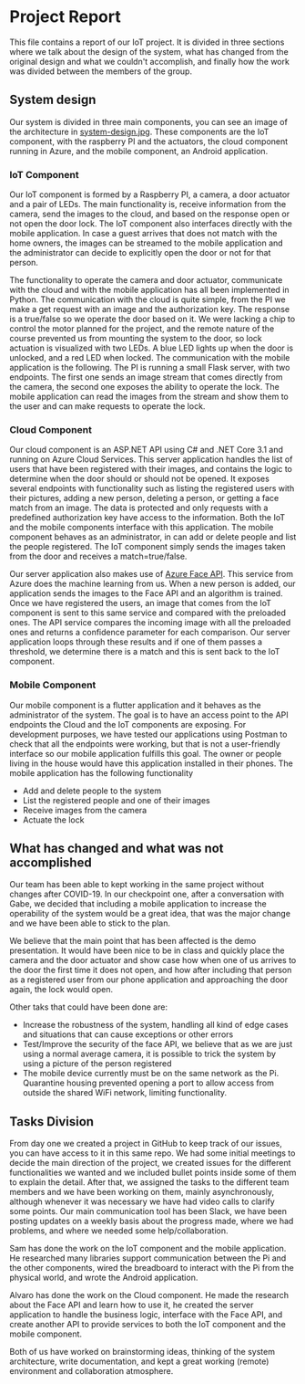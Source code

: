 # Project Report
This file contains a report of our IoT project. It is divided in three sections where we talk about the design of the system, what has changed from the original design and what we couldn't accomplish, and finally how the work was divided between the members of the group.

## System design
Our system is divided in three main components, you can see an image of the architecture in [system-design.jpg](./system-design.jpg). These components are the IoT component, with the raspberry PI and the actuators, the cloud component running in Azure, and the mobile component, an Android application.

### IoT Component
Our IoT component is formed by a Raspberry PI, a camera, a door actuator and a pair of LEDs. The main functionality is, receive information from the camera, send the images to the cloud, and based on the response open or not open the door lock. The IoT component also interfaces directly with the mobile application. In case a guest arrives that does not match with the home owners, the images can be streamed to the mobile application and the administrator can decide to explicitly open the door or not for that person.

The functionality to operate the camera and door actuator, communicate with the cloud and with the mobile application has all been implemented in Python. The communication with the cloud is quite simple, from the PI we make a get request with an image and the authorization key. The response is a true/false so we operate the door based on it. We were lacking a chip to control the motor planned for the project, and the remote nature of the course prevented us from mounting the system to the door, so lock actuation is visualized with two LEDs. A blue LED lights up when the door is unlocked, and a red LED when locked. The communication with the mobile application is the following. The PI is running a small Flask server, with two endpoints. The first one sends an image stream that comes directly from the camera, the second one exposes the ability to operate the lock. The mobile application can read the images from the stream and show them to the user and can make requests to operate the lock. 

### Cloud Component
Our cloud component is an ASP.NET API using C# and .NET Core 3.1 and running on Azure Cloud Services. This server application handles the list of users that have been registered with their images, and contains the logic to determine when the door should or should not be opened. It exposes several endpoints with functionality such as listing the registered users with their pictures, adding a new person, deleting a person, or getting a face match from an image. The data is protected and only requests with a predefined authorization key have access to the information. Both the IoT and the mobile components interface with this application. The mobile component behaves as an administrator, in can add or delete people and list the people registered. The IoT component simply sends the images taken from the door and receives a match=true/false. 

Our server application also makes use of [Azure Face API](https://azure.microsoft.com/en-us/services/cognitive-services/face/). This service from Azure does the machine learning from us. When a new person is added, our application sends the images to the Face API and an algorithm is trained. Once we have registered the users, an image that comes from the IoT component is sent to this same service and compared with the preloaded ones. The API service compares the incoming image with all the preloaded ones and returns a confidence parameter for each comparison. Our server application loops through these results and if one of them passes a threshold, we determine there is a match and this is sent back to the IoT component. 

### Mobile Component
Our mobile component is a flutter application and it behaves as the administrator of the system. The goal is to have an access point to the API endpoints the Cloud and the IoT components are exposing. For development purposes, we have tested our applications using Postman to check that all the endpoints were working, but that is not a user-friendly interface so our mobile application fulfills this goal. The owner or people living in the house would have this application installed in their phones. The mobile application has the following functionality
* Add and delete people to the system
* List the registered people and one of their images
* Receive images from the camera
* Actuate the lock

## What has changed and what was not accomplished
Our team has been able to kept working in the same project without changes after COVID-19. In our checkpoint one, after a conversation with Gabe, we decided that including a mobile application to increase the operability of the system would be a great idea, that was the major change and we have been able to stick to the plan. 

We believe that the main point that has been affected is the demo presentation. It would have been nice to be in class and quickly place the camera and the door actuator and show case how when one of us arrives to the door the first time it does not open, and how after including that person as a registered user from our phone application and approaching the door again, the lock would open.

Other taks that could have been done are:
* Increase the robustness of the system, handling all kind of edge cases and situations that can cause exceptions or other errors
* Test/Improve the security of the face API, we believe that as we are just using a normal average camera, it is possible to trick the system by using a picture of the person registered
* The mobile device currently must be on the same network as the Pi. Quarantine housing prevented opening a port to allow access from outside the shared WiFi network, limiting functionality.

## Tasks Division
From day one we created a project in GitHub to keep track of our issues, you can have access to it in this same repo. We had some initial meetings to decide the main direction of the project, we created issues for the different functionalities we wanted and we included bullet points inside some of them to explain the detail. After that, we assigned the tasks to the different team members and we have been working on them, mainly asynchronously, although whenever it was necessary we have had video calls to clarify some points. Our main communication tool has been Slack, we have been posting updates on a weekly basis about the progress made, where we had problems, and where we needed some help/collaboration.

Sam has done the work on the IoT component and the mobile application. He researched many libraries support communication between the Pi and the other components, wired the breadboard to interact with the Pi from the physical world, and wrote the Android application.

Alvaro has done the work on the Cloud component. He made the research about the Face API and learn how to use it, he created the server application to handle the business logic, interface with the Face API, and create another API to provide services to both the IoT component and the mobile component. 

Both of us have worked on brainstorming ideas, thinking of the system architecture, write documentation, and kept a great working (remote) environment and collaboration atmosphere.
